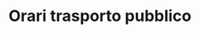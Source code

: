 ---
schema: opendataschema
title: Orari trasporto pubblico
organization: OpenToscana
notes: 'Il dataset contiene i dati relativi alle corse, agli orari e alle fermate del trasporto pubblico urbano ed extra-urbano di regione Toscana. I dati sono conformi alle General Transit Feed Specification Reference. Aggiornati mensilmente.'
resources:
  - name: GTFS
    url: 'https://github.com/iltempe/opendataprato/blob/master/bus.gtfs'
    format: zip
  - name: Agenzia
    url: 'https://github.com/iltempe/opendataprato/blob/master/agency.txt'
    format: txt
  - name: Calendario
    url: 'https://github.com/iltempe/opendataprato/blob/master/calendar_dates.txt'
    format: txt
  - name: Percorsi
    url: 'https://github.com/iltempe/opendataprato/blob/master/routes.txt'
    format: txt
  - name: Shape
    url: 'https://github.com/iltempe/opendataprato/blob/master/shapes.txt'
    format: txt
  - name: Stop Time
    url: 'https://github.com/iltempe/opendataprato/blob/master/stop_times.txt'
    format: txt
  - name: Fermate
    url: 'https://github.com/iltempe/opendataprato/blob/master/stops.txt'
    format: txt
  - name: Trips
    url: 'https://github.com/iltempe/opendataprato/blob/master/trips.txt'
    format: txt
category:
  - Trasporti
  - Bus
maintainer: Matteo Tempestini
maintainer_email: mtempestini@gmail.com
license: 'https://creativecommons.org/licenses/by/4.0/'
pubdate: 21/04/2016
---